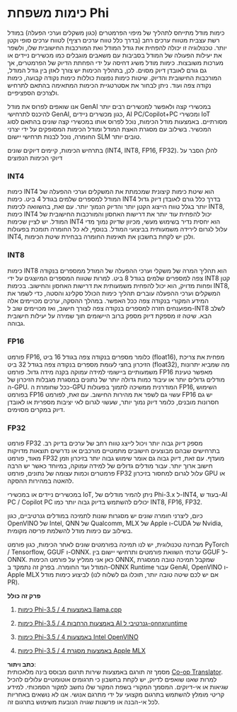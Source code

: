 <!--
CO_OP_TRANSLATOR_METADATA:
{
  "original_hash": "d658062de70b131ef4c0bff69b5fc70e",
  "translation_date": "2025-07-16T21:48:17+00:00",
  "source_file": "md/01.Introduction/04/QuantifyingPhi.md",
  "language_code": "he"
}
-->
# **כימות משפחת Phi**

כימות מודל מתייחס לתהליך של מיפוי הפרמטרים (כגון משקלים וערכי הפעלה) במודל רשת עצבית מטווח ערכים רחב (בדרך כלל טווח ערכים רציף) לטווח ערכים סופי וקטן יותר. טכנולוגיה זו יכולה להפחית את גודל המודל ואת המורכבות החישובית שלו, ולשפר את יעילות הפעולה של המודל בסביבות עם משאבים מוגבלים כמו מכשירים ניידים או מערכות משובצות. כימות מודל משיג דחיסה על ידי הפחתת הדיוק של הפרמטרים, אך גם גורם לאובדן דיוק מסוים. לכן, בתהליך הכימות יש צורך לאזן בין גודל המודל, המורכבות החישובית והדיוק. שיטות כימות נפוצות כוללות כימות נקודה קבועה, כימות נקודה צפה ועוד. ניתן לבחור את אסטרטגיית הכימות המתאימה בהתאם לתרחיש ולצרכים הספציפיים.

אנו שואפים לפרוס את מודל GenAI במכשירי קצה ולאפשר למכשירים רבים יותר להיכנס לתרחישי GenAI, כגון מכשירים ניידים, AI PC/Copilot+PC ומכשירי IoT מסורתיים. באמצעות מודל הכימות, נוכל לפרוס אותו במכשירי קצה שונים בהתאם לסוג המכשיר. בשילוב עם מסגרת האצת המודל ומודל הכימות המסופקים על ידי יצרני החומרה, נוכל לבנות תרחישי יישום SLM טובים יותר.

בתרחיש הכימות, קיימים דיוקים שונים (INT4, INT8, FP16, FP32). להלן הסבר על דיוקי הכימות הנפוצים

### **INT4**

כימות INT4 הוא שיטת כימות קיצונית שמכמתת את המשקלים וערכי ההפעלה של המודל למספרים שלמים בגודל 4 ביט. כימות INT4 בדרך כלל גורם לאובדן דיוק גדול יותר בגלל טווח הייצוג הקטן יותר והדיוק הנמוך יותר. עם זאת, בהשוואה לכימות INT8, כימות INT4 יכול להפחית עוד יותר את דרישות האחסון והמורכבות החישובית של המודל. יש לציין שכימות INT4 הוא יחסית נדיר בשימוש מעשי, מכיוון שדיוק נמוך מדי עלול לגרום לירידה משמעותית בביצועי המודל. בנוסף, לא כל החומרה תומכת בפעולות INT4, ולכן יש לקחת בחשבון את תאימות החומרה בבחירת שיטת הכימות.

### **INT8**

כימות INT8 הוא תהליך המרה של משקלי וערכי ההפעלה של המודל ממספרים בנקודה צפה למספרים שלמים בגודל 8 ביט. למרות שטווח המספרים המיוצגים על ידי INT8 קטן ופחות מדויק, הוא יכול להפחית משמעותית את דרישות האחסון והחישוב. בכימות INT8, המשקלים וערכי ההפעלה עוברים תהליך כימות הכולל סקלינג והסטה, כדי לשמר את המידע המקורי בנקודה צפה ככל האפשר. במהלך ההסקה, ערכים מכויימים אלה מפוענחים חזרה למספרים בנקודה צפה לצורך חישוב, ואז מכויימים שוב ל-INT8 לשלב הבא. שיטה זו מספקת דיוק מספק ברוב היישומים תוך שמירה על יעילות חישובית גבוהה.

### **FP16**

פורמט FP16, כלומר מספרים בנקודה צפה בגודל 16 ביט (float16), מפחית את צריכת הזיכרון בחצי לעומת מספרים בנקודה צפה בגודל 32 ביט (float32), מה שמביא יתרונות משמעותיים ביישומי למידה עמוקה בקנה מידה גדול. פורמט FP16 מאפשר טעינת מודלים גדולים יותר או עיבוד כמות גדולה יותר של נתונים במסגרת מגבלות הזיכרון של ה-GPU. ככל שחומרת ה-GPU המודרנית ממשיכה לתמוך בפעולות FP16, השימוש בפורמט FP16 עשוי גם לשפר את מהירות החישוב. עם זאת, לפורמט FP16 יש גם חסרונות מובנים, כלומר דיוק נמוך יותר, שעשוי לגרום לאי יציבות מספרית או לאובדן דיוק במקרים מסוימים.

### **FP32**

פורמט FP32 מספק דיוק גבוה יותר ויכול לייצג טווח רחב של ערכים בדיוק רב. בתרחישים שבהם מבוצעים חישובים מתמטיים מורכבים או נדרשים תוצאות מדויקות מאוד, פורמט FP32 מועדף. עם זאת, דיוק גבוה גם אומר שימוש גבוה יותר בזיכרון וזמן חישוב ארוך יותר. עבור מודלים גדולים של למידה עמוקה, במיוחד כאשר יש הרבה פרמטרים וכמות עצומה של נתונים, פורמט FP32 עלול לגרום למחסור בזיכרון GPU או להאטה במהירות ההסקה.

במכשירים ניידים או במכשירי IoT, ניתן להמיר מודלים של Phi-3.x ל-INT4, בעוד ש-AI PC / Copilot PC יכולים להשתמש בדיוק גבוה יותר כמו INT8, FP16, FP32.

כיום, ליצרני חומרה שונים יש מסגרות שונות לתמיכה במודלים גנרטיביים, כגון OpenVINO של Intel, QNN של Qualcomm, MLX של Apple ו-CUDA של Nvidia, בשילוב עם כימות מודל להשלמת פריסה מקומית.

מבחינה טכנולוגית, יש לנו תמיכה בפורמטים שונים לאחר הכימות, כגון פורמט PyTorch / Tensorflow, GGUF ו-ONNX. ערכתי השוואת פורמטים ותרחישי יישום בין GGUF ל-ONNX. כאן אני ממליץ על פורמט הכימות ONNX, שמקבל תמיכה טובה ממסגרת המודל ועד החומרה. בפרק זה נתמקד ב-ONNX Runtime עבור GenAI, OpenVINO ו-Apple MLX לביצוע כימות מודל (אם יש לכם שיטה טובה יותר, תוכלו גם לשלוח לנו PR).

**פרק זה כולל**

1. [כימות Phi-3.5 / 4 באמצעות llama.cpp](./UsingLlamacppQuantifyingPhi.md)

2. [כימות Phi-3.5 / 4 באמצעות הרחבות AI גנרטיבי ל-onnxruntime](./UsingORTGenAIQuantifyingPhi.md)

3. [כימות Phi-3.5 / 4 באמצעות Intel OpenVINO](./UsingIntelOpenVINOQuantifyingPhi.md)

4. [כימות Phi-3.5 / 4 באמצעות מסגרת Apple MLX](./UsingAppleMLXQuantifyingPhi.md)

**כתב ויתור**:  
מסמך זה תורגם באמצעות שירות תרגום מבוסס בינה מלאכותית [Co-op Translator](https://github.com/Azure/co-op-translator). למרות שאנו שואפים לדיוק, יש לקחת בחשבון כי תרגומים אוטומטיים עלולים להכיל שגיאות או אי-דיוקים. המסמך המקורי בשפת המקור שלו נחשב למקור הסמכותי. למידע קריטי מומלץ להשתמש בתרגום מקצועי על ידי מתרגם אנושי. אנו לא נושאים באחריות לכל אי-הבנה או פרשנות שגויה הנובעת משימוש בתרגום זה.